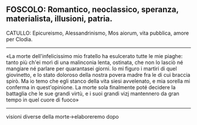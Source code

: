 FOSCOLO:
Romantico, neoclassico, speranza, materialista, illusioni, patria.
-------------------------------------------------------------------------
CATULLO:
Epicureismo, Alessandrinismo, Mos aiorum, vita pubblica, amore per Clodia.

----------------------------------------------------------------------------------------------------------------------

«La morte dell'infelicissimo mio fratello ha esulcerato tutte le mie piaghe:
tanto più ch'ei morì di una malinconia lenta, ostinata, che non lo lasciò né mangiare
né parlare per quarantasei giorni. Io mi figuro i martìri di quel giovinetto,
e lo stato doloroso della nostra povera madre fra le di cui braccia spirò. 
Ma io temo che egli stanco della vita siesi avvelenato, 
e mia sorella mi conferma in quest'opinione. 
La morte sola finalmente poté decidere la battaglia che le sue grandi virtù, 
e i suoi grandi vizj mantennero da gran tempo in quel cuore di fuoco» 

----------------------------------------------------------------------------------------------------------------------

visioni diverse della morte->elaboreremo dopo